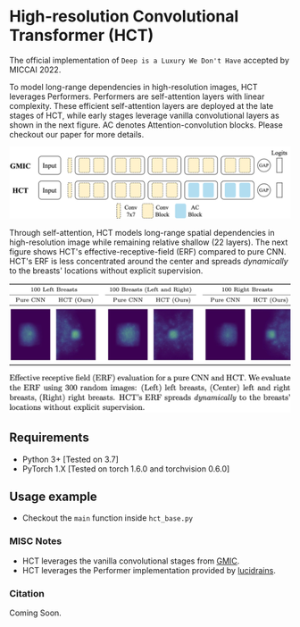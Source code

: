 # High-resolution Convolutional Transformer (HCT)

The official implementation of `Deep is a Luxury We Don't Have` accepted by MICCAI 2022.

To model long-range dependencies in high-resolution images, HCT leverages Performers. Performers are self-attention layers with linear complexity. These efficient self-attention layers are deployed at the late stages of HCT, while early stages leverage vanilla convolutional layers as shown in the  next figure. AC denotes Attention-convolution blocks. Please checkout our paper for more details.

![HCT Architecture](./imgs/archs_outlined.png)

Through self-attention, HCT models long-range spatial dependencies in high-resolution image while remaining relative shallow (22 layers). The next figure shows HCT's effective-receptive-field (ERF) compared to pure CNN. HCT's ERF is less concentrated around the center and spreads *dynamically* to the breasts' locations without explicit supervision.

![HCT ERF](./imgs/2022_intro_figure.jpg)

## Requirements

* Python 3+ [Tested on 3.7]
* PyTorch 1.X [Tested on torch 1.6.0 and torchvision 0.6.0]

## Usage example
* Checkout the `main` function inside `hct_base.py`

### MISC Notes
* HCT leverages the vanilla convolutional stages from [GMIC](https://github.com/nyukat/GMIC/blob/master/src/modeling/modules.py).
* HCT leverages the Performer implementation provided by [lucidrains](https://github.com/lucidrains/performer-pytorch/blob/main/performer_pytorch/performer_pytorch.py).

### Citation
Coming Soon.
